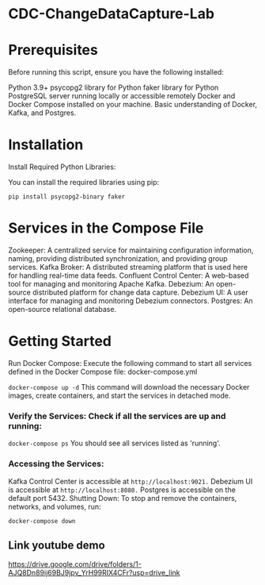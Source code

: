 # CDC-ChangeDataCapture-Lab
# Prerequisites
Before running this script, ensure you have the following installed:

Python 3.9+
psycopg2 library for Python
faker library for Python
PostgreSQL server running locally or accessible remotely
Docker and Docker Compose installed on your machine.
Basic understanding of Docker, Kafka, and Postgres.
# Installation
Install Required Python Libraries:

You can install the required libraries using pip:

```pip install psycopg2-binary faker```
# Services in the Compose File
Zookeeper: A centralized service for maintaining configuration information, naming, providing distributed synchronization, and providing group services.
Kafka Broker: A distributed streaming platform that is used here for handling real-time data feeds.
Confluent Control Center: A web-based tool for managing and monitoring Apache Kafka.
Debezium: An open-source distributed platform for change data capture.
Debezium UI: A user interface for managing and monitoring Debezium connectors.
Postgres: An open-source relational database.
# Getting Started

Run Docker Compose: Execute the following command to start all services defined in the Docker Compose file: docker-compose.yml

```docker-compose up -d```
This command will download the necessary Docker images, create containers, and start the services in detached mode.

### Verify the Services: Check if all the services are up and running:

```docker-compose ps```
You should see all services listed as 'running'.

### Accessing the Services:

Kafka Control Center is accessible at ```http://localhost:9021.```
Debezium UI is accessible at ```http://localhost:8080.```
Postgres is accessible on the default port 5432.
Shutting Down: To stop and remove the containers, networks, and volumes, run:

```docker-compose down```

##  Link youtube demo
https://drive.google.com/drive/folders/1-AJQ8Dn89ij69BJ9jpv_YrH99RIX4CFr?usp=drive_link
